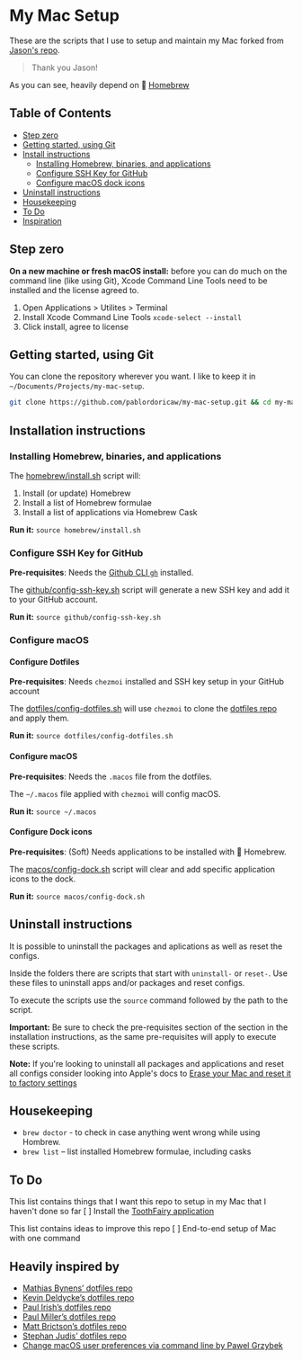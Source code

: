 # My Mac Setup

These are the scripts that I use to setup and maintain my Mac forked from [Jason's repo](https://github.com/pablordoricaw/my-mac-setup). 
> Thank you Jason!

As you can see, heavily depend on :beer: [Homebrew](brew.sh)

## Table of Contents

- [Step zero](#step-zero)
- [Getting started, using Git](#getting-started-using-git)
- [Install instructions](#install-instructions)
  - [Installing Homebrew, binaries, and applications](#installing-homebrew-binaries-and-applications)
  - [Configure SSH Key for GitHub](#configure-ssh-key-for-github)
  - [Configure macOS dock icons](#configure-macos-dock-icons)
- [Uninstall instructions](#uninstall-instructions)
- [Housekeeping](#housekeeping)
- [To Do](#to-do)
- [Inspiration](#heavily-inspired-by)

## Step zero

**On a new machine or fresh macOS install:** before you can do much on the command line (like using Git), Xcode Command Line Tools need to be installed and the license agreed to.

1. Open Applications > Utilites > Terminal
2. Install Xcode Command Line Tools `xcode-select --install`
3. Click install, agree to license

## Getting started, using Git

You can clone the repository wherever you want. I like to keep it in `~/Documents/Projects/my-mac-setup`.

```bash
git clone https://github.com/pablordoricaw/my-mac-setup.git && cd my-mac-setup
```

## Installation instructions

### Installing Homebrew, binaries, and applications

The [homebrew/install.sh](https://github.com/pablordoricaw/my-mac-setup/blob/main/homebrew/install.sh) script will:

1. Install (or update) Homebrew
2. Install a list of Homebrew formulae
3. Install a list of applications via Homebrew Cask

**Run it:** `source homebrew/install.sh`

### Configure SSH Key for GitHub

**Pre-requisites**: Needs the [Github CLI `gh`](https://cli.github.com/) installed.

The [github/config-ssh-key.sh](https://github.com/pablordoricaw/my-mac-setup/blob/main/github/config-ssh-key.sh) script will generate a new SSH key and add it to your GitHub account.

**Run it:** `source github/config-ssh-key.sh`

### Configure macOS 

#### Configure Dotfiles

**Pre-requisites**: Needs `chezmoi` installed and SSH key setup in your GitHub account

The [dotfiles/config-dotfiles.sh](https://github.com/pablordoricaw/my-mac-setup/blob/main/dotfiles/config-dotfiles.sh) will use `chezmoi` to clone the [dotfiles repo](https://github.com/pablordoricaw/my-mac-dotfiles) and apply them.

**Run it:** `source dotfiles/config-dotfiles.sh`

#### Configure macOS

**Pre-requisites**: Needs the `.macos` file from the dotfiles.

The `~/.macos` file applied with `chezmoi` will config macOS.

**Run it:** `source ~/.macos`

#### Configure Dock icons

**Pre-requisites**: (Soft) Needs applications to be installed with 🍺 Homebrew.

The [macos/config-dock.sh](https://github.com/pablordoricaw/my-mac-setup/blob/main/macos/config-dock.sh) script will clear and add specific application icons to the dock.

**Run it:** `source macos/config-dock.sh`

## Uninstall instructions

It is possible to uninstall the packages and aplications as well as reset the configs.

Inside the folders there are scripts that start with `uninstall-` or `reset-`. Use these files to uninstall apps and/or packages and reset configs.

To execute the scripts use the `source` command followed by the path to the script.

**Important:** Be sure to check the pre-requisites section of the section in the installation instructions, as the same pre-requisites will apply to execute these scripts.

**Note:** If you're looking to uninstall all packages and applications and reset all configs consider looking into Apple's docs to [Erase your Mac and reset it to factory settings](https://support.apple.com/en-us/HT212749#:~:text=From%20the%20Apple%20menu%20%EF%A3%BF,Erase%20All%20Content%20and%20Settings.)

## Housekeeping

- `brew doctor` - to check in case anything went wrong while using Hombrew.
- `brew list` – list installed Homebrew formulae, including casks

## To Do

This list contains things that I want this repo to setup in my Mac that I haven't done so far
[ ] Install the [ToothFairy application](https://c-command.com/toothfairy/)

This list contains ideas to improve this repo
[ ] End-to-end setup of Mac with one command


## Heavily inspired by

- [Mathias Bynens’ dotfiles repo](https://mths.be/dotfiles)
- [Kevin Deldycke’s dotfiles repo](https://github.com/kdeldycke/dotfiles)
- [Paul Irish’s dotfiles repo](https://github.com/paulirish/dotfiles/)
- [Paul Miller’s dotfiles repo](https://github.com/paulmillr/dotfiles)
- [Matt Brictson’s dotfiles repo](https://github.com/mattbrictson/dotfiles)
- [Stephan Judis’ dotfiles repo](https://github.com/stefanjudis/dotfiles/)
- [Change macOS user preferences via command line by Pawel Grzybek](https://pawelgrzybek.com/change-macos-user-preferences-via-command-line/)
